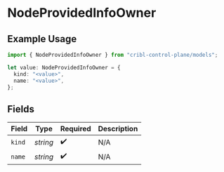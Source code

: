 # NodeProvidedInfoOwner

## Example Usage

```typescript
import { NodeProvidedInfoOwner } from "cribl-control-plane/models";

let value: NodeProvidedInfoOwner = {
  kind: "<value>",
  name: "<value>",
};
```

## Fields

| Field              | Type               | Required           | Description        |
| ------------------ | ------------------ | ------------------ | ------------------ |
| `kind`             | *string*           | :heavy_check_mark: | N/A                |
| `name`             | *string*           | :heavy_check_mark: | N/A                |